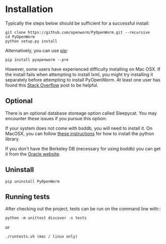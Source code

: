 Installation
============
Typically the steps below should be sufficient for a successful install:

    git clone https://github.com/openworm/PyOpenWorm.git --recursive
    cd PyOpenWorm
    python setup.py install

Alternatively, you can use [pip](http://pip.readthedocs.org/en/latest/installing.html):

    pip install pyopenworm --pre
    
However, some users have experienced difficulty installing on Mac OSX. If the install
fails when attempting to install lxml, you might try installing it separately before
attempting to install PyOpenWorm. At least one user has found this [Stack Overflow](http://stackoverflow.com/questions/19548011/cannot-install-lxml-on-mac-os-x-10-9)
post to be helpful.

Optional
--------
There is an optional database storeage option called Sleepycat. You may encounter these issues if you pursue this option:

If your system does not come with bsddb, you will need to install it. On MacOSX, you can follow 
[these instructions](http://stackoverflow.com/questions/16003224/installing-bsddb-package-python) for how to install 
the python library.

If you don't have the Berkeley DB (necessary for using bsddb) you can get it from the [Oracle website](http://www.oracle.com/technetwork/database/database-technologies/berkeleydb/overview/index-085366.html).

    
Uninstall
----------

    pip uninstall PyOpenWorm

Running tests
-------------

After checking out the project, tests can be run on the command line with::

    python -m unittest discover -s tests

or 

    ./runtests.sh (mac / linux only)

